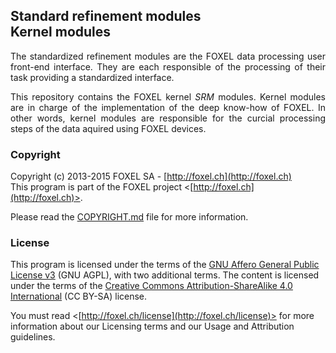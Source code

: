 
## Standard refinement modules<br />Kernel modules

<p align="justify">
The standardized refinement modules are the FOXEL data processing user front-end
interface. They are each responsible of the processing of their task providing
a standardized interface.
</p>

<p align="justify">
This repository contains the FOXEL kernel <i>SRM</i> modules. Kernel modules are
in charge of the implementation of the deep know-how of FOXEL. In other words,
kernel modules are responsible for the curcial processing steps of the data
aquired using FOXEL devices.
</p>

### Copyright

Copyright (c) 2013-2015 FOXEL SA - [http://foxel.ch](http://foxel.ch)<br />
This program is part of the FOXEL project <[http://foxel.ch](http://foxel.ch)>.

Please read the [COPYRIGHT.md](COPYRIGHT.md) file for more information.


### License

This program is licensed under the terms of the
[GNU Affero General Public License v3](http://www.gnu.org/licenses/agpl.html)
(GNU AGPL), with two additional terms. The content is licensed under the terms
of the
[Creative Commons Attribution-ShareAlike 4.0 International](http://creativecommons.org/licenses/by-sa/4.0/)
(CC BY-SA) license.

You must read <[http://foxel.ch/license](http://foxel.ch/license)> for more
information about our Licensing terms and our Usage and Attribution guidelines.
